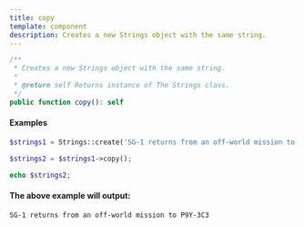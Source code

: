 ```yaml
---
title: copy
template: component
description: Creates a new Strings object with the same string.
---
```


```php
/**
 * Creates a new Strings object with the same string.
 *
 * @return self Returns instance of The Strings class.
 */
public function copy(): self
```

#### Examples

```php
$strings1 = Strings::create('SG-1 returns from an off-world mission to P9Y-3C3');

$strings2 = $strings1->copy();

echo $strings2;
```

#### The above example will output:

```text
SG-1 returns from an off-world mission to P9Y-3C3
```

